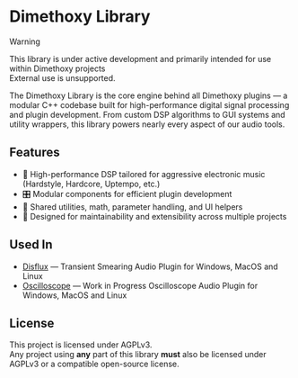 # Dimethoxy Library

> [!WARNING]
> This library is under active development and primarily intended for use within Dimethoxy projects \
> External use is unsupported.

The Dimethoxy Library is the core engine behind all Dimethoxy plugins — a modular C++ codebase built for high-performance digital signal processing and plugin development.
From custom DSP algorithms to GUI systems and utility wrappers, this library powers nearly every aspect of our audio tools.

## Features
- 🚀 High-performance DSP tailored for aggressive electronic music (Hardstyle, Hardcore, Uptempo, etc.)
- 🎛️ Modular components for efficient plugin development
- 🧱 Shared utilities, math, parameter handling, and UI helpers
- 🧪 Designed for maintainability and extensibility across multiple projects

## Used In
- [Disflux](https://github.com/Dimethoxy/Disflux) — Transient Smearing Audio Plugin for Windows, MacOS and Linux 
- [Oscilloscope](https://github.com/Dimethoxy/Oscilloscope) — Work in Progress Oscilloscope Audio Plugin for Windows, MacOS and Linux 


## License
This project is licensed under AGPLv3. \
Any project using **any** part of this library **must** also be licensed under AGPLv3 or a compatible open-source license.
